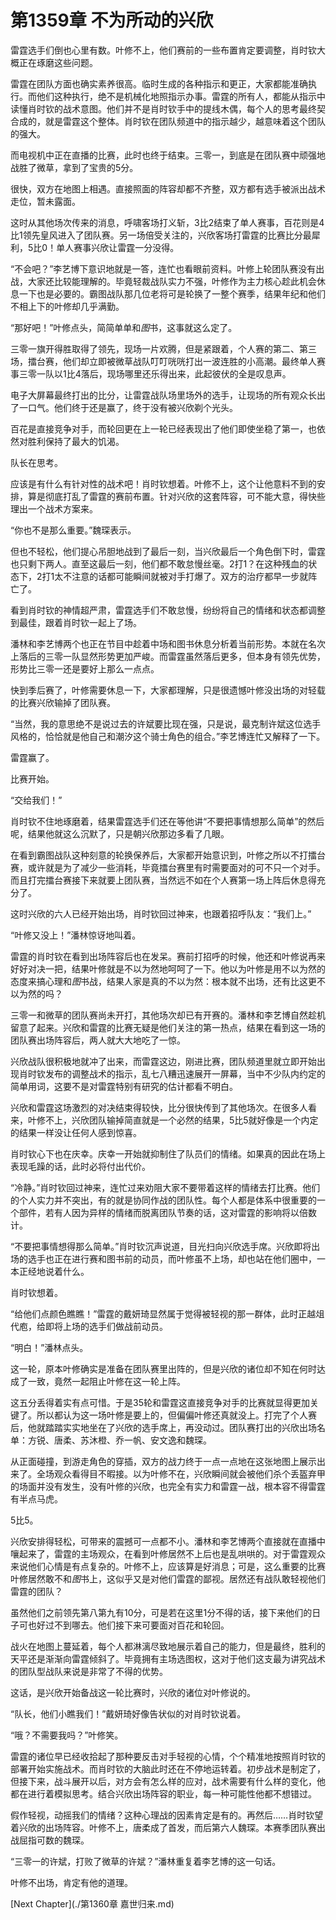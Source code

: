 # 第1359章 不为所动的兴欣

雷霆选手们倒也心里有数。叶修不上，他们赛前的一些布置肯定要调整，肖时钦大概正在琢磨这些问题。

雷霆在团队方面也确实素养很高。临时生成的各种指示和更正，大家都能准确执行。而他们这种执行，绝不是机械化地照指示办事。雷霆的所有人，都能从指示中读懂肖时钦的战术意图。他们并不是肖时钦手中的提线木偶，每个人的思考最终契合成的，就是雷霆这个整体。肖时钦在团队频道中的指示越少，越意味着这个团队的强大。

而电视机中正在直播的比赛，此时也终于结束。三零一，到底是在团队赛中顽强地战胜了微草，拿到了宝贵的5分。

很快，双方在地图上相遇。直接照面的阵容却都不齐整，双方都有选手被派出战术走位，暂未露面。

这时从其他场次传来的消息，呼啸客场打义斩，3比2结束了单人赛事，百花则是4比1领先皇风进入了团队赛。另一场倍受关注的，兴欣客场打雷霆的比赛比分最犀利，5比0！单人赛事兴欣让雷霆一分没得。

“不会吧？”李艺博下意识地就是一答，连忙也看眼前资料。叶修上轮团队赛没有出战，大家还比较能理解的。毕竟轻裁战队实力不强，叶修作为主力核心趁此机会休息一下也是必要的。霸图战队那几位老将可是轮换了一整个赛季，结果年纪和他们不相上下的叶修却几乎满勤。

“那好吧！”叶修点头，简简单单和*图*书，这事就这么定了。

三零一旗开得胜取得了领先，现场一片欢腾，但是紧跟着，个人赛的第二、第三场，擂台赛，他们却立即被微草战队叮叮咣咣打出一波连胜的小高潮。最终单人赛事三零一队以1比4落后，现场哪里还乐得出来，此起彼伏的全是叹息声。

电子大屏幕最终打出的比分，让雷霆战队场里场外的选手，让现场的所有观众长出了一口气。他们终于还是赢了，终于没有被兴欣剃个光头。

百花是直接竞争对手，而轮回更在上一轮已经表现出了他们即使坐稳了第一，也依然对胜利保持了最大的饥渴。

队长在思考。

应该是有什么有针对性的战术吧！肖时钦想着。叶修不上，这个让他意料不到的安排，算是彻底打乱了雷霆的赛前布置。针对兴欣的这套阵容，可不能大意，得快些理出一个战术方案来。

“你也不是那么重要。”魏琛表示。

但也不轻松，他们提心吊胆地战到了最后一刻，当兴欣最后一个角色倒下时，雷霆也只剩下两人。直至这最后一刻，他们都不敢怠慢丝毫。2打1？在这种残血的状态下，2打1太不注意的话都可能瞬间就被对手打爆了。双方的治疗都早一步就阵亡了。

看到肖时钦的神情超严肃，雷霆选手们不敢怠慢，纷纷将自己的情绪和状态都调整到最佳，跟着肖时钦一起上了场。

潘林和李艺博两个也正在节目中趁着中场和图书休息分析着当前形势。本就在名次上落后的三零一队显然形势更加严峻。而雷霆虽然落后更多，但本身有领先优势，形势比三零一还是要好上那么一点点。

快到季后赛了，叶修需要休息一下，大家都理解，只是很遗憾叶修没出场的对轻载的比赛兴欣输掉了团队赛。

“当然，我的意思绝不是说过去的许斌要比现在强，只是说，最克制许斌这位选手风格的，恰恰就是他自己和潮汐这个骑士角色的组合。”李艺博连忙又解释了一下。

雷霆赢了。

比赛开始。

“交给我们！”

肖时钦不住地琢磨着，结果雷霆选手们还在等他讲“不要把事情想那么简单”的然后呢，结果他就这么沉默了，只是朝兴欣那边多看了几眼。

在看到霸图战队这种刻意的轮换保养后，大家都开始意识到，叶修之所以不打擂台赛，或许就是为了减少一些消耗，毕竟擂台赛里有时需要面对的可不只一个对手。而且打完擂台赛接下来就要上团队赛，当然远不如在个人赛第一场上阵后休息得充分了。

这时兴欣的六人已经开始出场，肖时钦回过神来，也跟着招呼队友：“我们上。”

“叶修又没上！”潘林惊讶地叫着。

雷霆的肖时钦在看到出场阵容后也在发呆。赛前打招呼的时候，他还和叶修说再来好好对决一把，结果叶修就是不以为然地呵呵了一下。他以为叶修是用不以为然的态度来搞心理和*图*书战，结果人家是真的不以为然：根本就不出场，还有比这更不以为然的吗？

三零一和微草的团队赛尚未开打，其他场次却已有开赛的。潘林和李艺博自然趁机留意了起来。兴欣和雷霆的比赛无疑是他们关注的第一热点，结果在看到这一场的团队赛出场阵容后，两人就大大地吃了一惊。

兴欣战队很积极地就冲了出来，而雷霆这边，刚进比赛，团队频道里就立即开始出现肖时钦发布的调整战术的指示，乱七八糟迅速展开一屏幕，当中不少队内约定的简单用词，这要不是对雷霆特别有研究的估计都看不明白。

兴欣和雷霆这场激烈的对决结束得较快，比分很快传到了其他场次。在很多人看来，叶修不上，兴欣团队输掉简直就是一个必然的结果，5比5就好像是一个内定的结果一样没让任何人感到惊喜。

肖时钦心下也在庆幸。庆幸一开始就抑制住了队员们的情绪。如果真的因此在场上表现毛躁的话，此时必将付出代价。

“冷静。”肖时钦回过神来，连忙过来劝阻大家不要带着这样的情绪去打比赛。他们的个人实力并不突出，有的就是协同作战的团队性。每个人都是体系中很重要的一个部件，若有人因为异样的情绪而脱离团队节奏的话，这对雷霆的影响将以倍数计。

“不要把事情想得那么简单。”肖时钦沉声说道，目光扫向兴欣选手席。兴欣即将出场的选手也正在进行赛和图书前的动员，而叶修虽不上场，却也站在他们圈中，一本正经地说着什么。

肖时钦想着。

“给他们点颜色瞧瞧！”雷霆的戴妍琦显然属于觉得被轻视的那一群体，此时正越俎代庖，给即将上场的选手们做战前动员。

“明白！”潘林点头。

这一轮，原本叶修确实是准备在团队赛里出阵的，但是兴欣的诸位却不知在何时达成了一致，竟然一起阻止叶修在这一轮上阵。

这五分丢得着实有点可惜。于是35轮和雷霆这直接竞争对手的比赛就显得更加关键了。所以都认为这一场叶修是要上的，但偏偏叶修还真就没上。打完了个人赛后，他就踏踏实实地坐在了兴欣的选手席上，再没动过。团队赛打出的兴欣出场名单：方锐、唐柔、苏沐橙、乔一帆、安文逸和魏琛。

从正面碰撞，到游走角色的穿插，双方的战力终于一点一点地在这张地图上展示出来了。全场观众看得目不暇接。以为叶修不在，兴欣瞬间就会被他们杀个丢盔弃甲的场面并没有发生，没有叶修的兴欣，也完全有实力和雷霆一战，根本容不得雷霆有半点马虎。

5比5。

兴欣安排得轻松，可带来的震撼可一点都不小。潘林和李艺博两个直接就在直播中嚷起来了，雷霆的主场观众，在看到叶修居然不上后也是乱哄哄的。对于雷霆观众来说他们心情是有点复杂的。叶修不上，应该算是好消息；可是，这么重要的比赛叶修居然敢不和*图*书上，这似乎又是对他们雷霆的鄙视。居然还有战队敢轻视他们雷霆的团队？

虽然他们之前领先第八第九有10分，可是若在这里1分不得的话，接下来他们的日子可也好过不到哪去。他们接下来可要面对百花和轮回。

战火在地图上蔓延着，每个人都淋漓尽致地展示着自己的能力，但是最终，胜利的天平还是渐渐向雷霆倾斜了。毕竟拥有主场选图权，这对于他们这支最为讲究战术的团队型战队来说是非常了不得的优势。

这话，是兴欣开始备战这一轮比赛时，兴欣的诸位对叶修说的。

“队长，他们小瞧我们！”戴妍琦好像告状似的对肖时钦说着。

“哦？不需要我吗？”叶修笑。

雷霆的诸位早已经收拾起了那种要反击对手轻视的心情，个个精准地按照肖时钦的部署开始实施战术。而肖时钦的大脑此时还在不停地运转着。初步战术是制定了，但接下来，战斗展开以后，对方会有怎么样的应对，战术需要有什么样的变化，他都在进行着模拟思考。结合兴欣出场阵容的职业，每一种可能性他都不想错过。

假作轻视，动摇我们的情绪？这种心理战的因素肯定是有的。再然后……肖时钦望着兴欣的出场阵容。叶修不上，唐柔成了首发，而后第六人魏琛。本赛季团队赛出战屈指可数的魏琛。

“三零一的许斌，打败了微草的许斌？”潘林重复着李艺博的这一句话。

叶修不出场，肯定有他的道理。



[Next Chapter](./第1360章 嘉世归来.md)